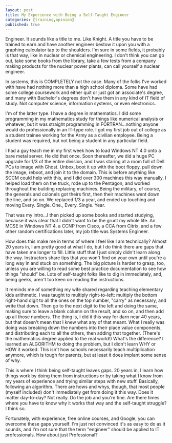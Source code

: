 ```yaml
---
layout: post
title: My Experience with Being a Self-Taught Engineer
categories: [training,opinion]
published: true
---
```

 
Engineer. It sounds like a title to me. Like Knight. A title you have to be trained to earn and have another engineer bestow it upon you with a graphing calculator tap to the shoulders. I'm sure in some fields, it probably is that way, like in nuclear or chemical engineering.  I don't think you can go out, take some books from the library, take a few tests from a company making products for the nuclear power plants, can call yourself a nuclear engineer.
 
In systems, this is COMPLETELY not the case. Many of the folks I've worked with have had nothing more than a high school diploma. Some have had some college coursework and either quit or just got an associate's degree, and many with Bachelor's degrees don't have them in any kind of IT field of study.  Not computer science, information systems, or even electronics. 
 
I'm of the latter type.  I have a degree in mathematics. I did some programming in my mathematics study for things like numerical analysis or whatever, but it was straight programming in FORTRAN...nothing anyone would do professionally in an IT-type role. I got my first job out of college as a student trainee working for the Army as a civilian employee. Being a student was required, but not being a student in any particular field. 
 
I had a guy teach me in my first week how to load Windows NT 4.0 onto a bare metal server. He did that once. Soon thereafter, we did a huge PC upgrade for 1/3 of the entire division, and I was staring at a room full of Dell PCs to image with Ghost. Unbox, boot it up with the boot floppy, pull down the image, reboot, and join it to the domain. This is before anything like SCCM could help with this, and I did over 300 machines this way manually.  I helped load them on the truck, rode up to the Pentagon, and worked throughout the building replacing machines. Being the military, of course, the generals and colonels got theirs first, then their machines went down the line, and so on.  We replaced 1/3 a year, and ended up touching and moving Every. Single. One., Every. Single. Year.

That was my intro...I then picked up some books and started studying, because it was clear that I didn't want to be the grunt my whole life.  An MCSE in Windows NT 4, a CCNP from Cisco, a CCA from Citrix, and a few other random certifications later, my job title was Systems Engineer.

How does this make me in terms of where I feel like I am technically? Almost 20 years in, I am pretty good at what I do, but I do think there are gaps that have taken me longer to fill.  Little stuff that I just simply didn't learn along the way.  Instructors share tips that you won't find on your own until you're a long way in and stuck on something. The big picture is harder to grasp, too, unless you are willing to read some best practice documentation to see how things "should" be. Lots of self-taught folks like to dig in immediately, and, being geeks, aren't too keen on reading the instructions.

It reminds me of something my wife shared regarding teaching elementary kids arithmetic. I was taught to multiply right-to-left: multiply the bottom right-hand digit to all the ones on the top number, "carry" as necessary, and write that down.  Then go to the next digit to the left and doing the same, making sure to leave a blank column on the result, and so on, and then add up all those numbers. The thing is, I did it this way for darn near 40 years, but that doesn't mean that I knew what any of that meant. What I really was doing was breaking down the numbers into their place value components, and distributing each to all the others, then adding that together.  (There's the mathematics degree applied to the real world!) What's the difference? I learned an ALGORITHM to doing the problem, but I didn't learn WHY or HOW it worked. This isn't how schools necessarily teach multiplication anymore, which is tough for parents, but at least it does implant some sense of why.

This is where I think being self-taught leaves gaps. 20 years in, I learn how things work by doing them from instructions or by taking what I know from my years of experience and trying similar steps with new stuff. Basically, following an algorithm. There are hows and whys, though, that most people (myself included) don't immediately get from doing it this way. Does it matter day-to-day?  Not really.  Do the job and you're fine. Are there times where you have to know why it works that way and the self-taught struggle? I think so.

Fortunately, with experience, free online courses, and Google, you can overcome these gaps yourself. I'm just not convinced it's as easy to do as it sounds, and I'm not sure that the term "engineer" should be applied to IT professionals.  How about just Professional?
